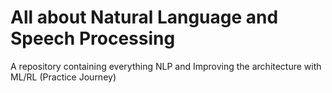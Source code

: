 # All about Natural Language and Speech Processing
A repository containing everything NLP and Improving the architecture with ML/RL (Practice Journey) 

                                     
